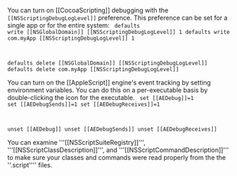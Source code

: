 

You can turn on [[CocoaScripting]] debugging with the <code>[[NSScriptingDebugLogLevel]]</code> preference. This preference can be set for a single app or for the entire system:
<code>
defaults write [[NSGlobalDomain]] [[NSScriptingDebugLogLevel]] 1
defaults write com.myApp [[NSScriptingDebugLogLevel]] 1

defaults delete [[NSGlobalDomain]] [[NSScriptingDebugLogLevel]]
defaults delete com.myApp [[NSScriptingDebugLogLevel]]
</code>

You can turn on the [[AppleScript]] engine's event tracking by setting environment variables. You can do this on a per-executable basis by double-clicking the icon for the executable.
<code>
set [[AEDebug]]=1
set [[AEDebugSends]]=1
set [[AEDebugReceives]]=1

unset [[AEDebug]]
unset [[AEDebugSends]]
unset [[AEDebugReceives]]
</code>

You can examine '''[[NSScriptSuiteRegistry]]''', '''[[NSScriptClassDescription]]''', and '''[[NSScriptCommandDescription]]''' to make sure your classes and commands were read properly from the the ''.script'''' files.